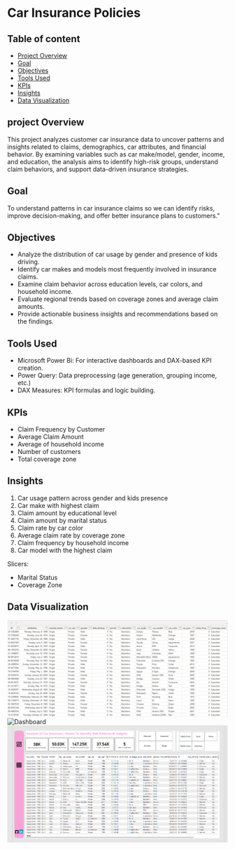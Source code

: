 # Car Insurance Policies

## Table of content
- [Project Overview](#project-overview)  
- [Goal](#goal)
- [Objectives](#objectives)
- [Tools Used](#tools-used) 
- [KPIs](#kpis)  
- [Insights](#insights)
- [Data Visualization](#data-visualization)

## project Overview
This project analyzes customer car insurance data to uncover patterns and insights related to claims, demographics, car attributes, and financial behavior. By examining variables such as car make/model, gender, income, and education, the analysis aims to identify high-risk groups, understand claim behaviors, and support data-driven insurance strategies.

## Goal
To understand patterns in car insurance claims so we can identify risks, improve decision-making, and offer better insurance plans to customers."

## Objectives
- Analyze the distribution of car usage by gender and presence of kids driving.
- Identify car makes and models most frequently involved in insurance claims.
- Examine claim behavior across education levels, car colors, and household income.
- Evaluate regional trends based on coverage zones and average claim amounts.
- Provide actionable business insights and recommendations based on the findings.

## Tools Used
 - Microsoft Power Bi: For interactive dashboards and DAX-based KPI creation.
 - Power Query: Data preprocessing (age generation, grouping income, etc.)
 - DAX Measures: KPI formulas and logic building.

  ## KPIs
- Claim Frequency by Customer
- Average Claim Amount	
- Average of household income
- Number of customers
- Total coverage zone
  
 ## Insights
 1. Car usage pattern across gender and kids presence
 2. Car make with highest claim
 3. Claim amount by educational level
 4. Claim amount by marital status
 5. Claim rate by car color
 6. Average claim rate by coverage zone
 7. Claim frequency by household income
 8. Car model with the highest claim

 Slicers:
 - Marital Status
 - Coverage Zone
    
## Data Visualization 
![data](https://github.com/Ola-ykay/Car-Insurance-Analysis/blob/main/car-insurance%20data.png)
![Dashboard]()
![Table](https://github.com/Ola-ykay/Car-Insurance-Analysis/blob/main/car-insurance-table.png)


